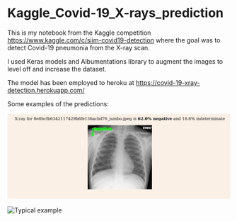 # Kaggle_Covid-19_X-rays_prediction

This is my notebook from the Kaggle competition https://www.kaggle.com/c/siim-covid19-detection 
where the goal was to detect Covid-19 pneumonia from the X-ray scan.

I used Keras models and Albumentations library to augment the images to level off and increase the dataset.

The model has been employed to heroku at https://covid-19-xray-detection.herokuapp.com/

Some examples of the predictions:

![Negative example](./Images/Screenshot_20210718_204242.png "Title")

![Typical example](./Images/Screenshot_20210718_2043162.png)
